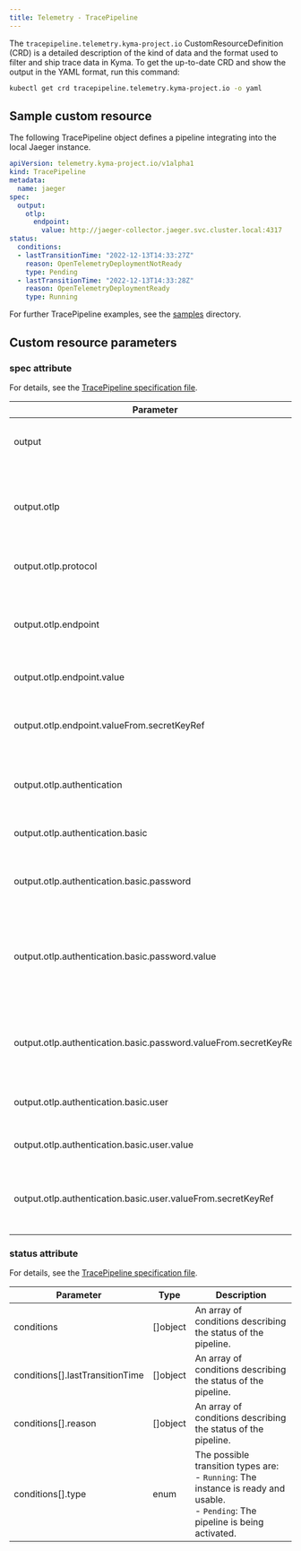 ```yaml
---
title: Telemetry - TracePipeline
---
```


The `tracepipeline.telemetry.kyma-project.io` CustomResourceDefinition (CRD) is a detailed description of the kind of data and the format used to filter and ship trace data in Kyma. To get the up-to-date CRD and show the output in the YAML format, run this command:

```bash
kubectl get crd tracepipeline.telemetry.kyma-project.io -o yaml
```

## Sample custom resource

The following TracePipeline object defines a pipeline integrating into the local Jaeger instance.

```yaml
apiVersion: telemetry.kyma-project.io/v1alpha1
kind: TracePipeline
metadata:
  name: jaeger
spec:
  output:
    otlp:
      endpoint:
        value: http://jaeger-collector.jaeger.svc.cluster.local:4317
status:
  conditions:
  - lastTransitionTime: "2022-12-13T14:33:27Z"
    reason: OpenTelemetryDeploymentNotReady
    type: Pending
  - lastTransitionTime: "2022-12-13T14:33:28Z"
    reason: OpenTelemetryDeploymentReady
    type: Running
```

For further TracePipeline examples, see the [samples](https://github.com/kyma-project/kyma/blob/main/components/telemetry-operator/config/samples) directory.

## Custom resource parameters

### spec attribute

For details, see the [TracePipeline specification file](https://github.com/kyma-project/kyma/blob/main/components/telemetry-operator/apis/telemetry/v1alpha1/tracepipeline_types.go).

| Parameter | Type | Description |
|---|---|---|
| output | object | Defines a destination for shipping trace data. Only one can be defined per pipeline.
| output.otlp | object | Configures the underlying Otel Collector with an [OTLP exporter](https://github.com/open-telemetry/opentelemetry-collector/blob/main/exporter/otlpexporter/README.md). If you switch `protocol`to `http`, an [OTLP HTTP exporter](https://github.com/open-telemetry/opentelemetry-collector/tree/main/exporter/otlphttpexporter) is used. |
| output.otlp.protocol | string | Use either GRPC or HTTP protocol. Default is GRPC. |
| output.otlp.endpoint | object | Configures the endpoint of the destination backend in format `<scheme>://<host>:<port>` where host and port are mandatory. |
| output.otlp.endpoint.value | string | Endpoint taken from a static value |
| output.otlp.endpoint.valueFrom.secretKeyRef | object | Reference to a key in a Secret. You must provide `name` and `namespace` of the Secret, as well as the name of the `key`. |
| output.otlp.authentication | object | Configures the authentication mechanism for the destination. |
| output.otlp.authentication.basic | object | Activates `Basic` authentication for the destination providing relevant Secrets. |
| output.otlp.authentication.basic.password | object | Configures the password to be used for `Basic` authentication. |
| output.otlp.authentication.basic.password.value | string | Password as plain text provided as static value. Do not use in production, as it does not satisfy standards for secret handling. Use the `valueFrom.secretKeyRef` instead. |
| output.otlp.authentication.basic.password.valueFrom.secretKeyRef | object | Reference to a key in a Secret. You must provide `name` and `namespace` of the Secret, as well as the name of the `key`.|
| output.otlp.authentication.basic.user | object | Configures the username to be used for `Basic` authentication. |
| output.otlp.authentication.basic.user.value | string | Username as plain text provided as static value. |
| output.otlp.authentication.basic.user.valueFrom.secretKeyRef | object | Reference to a key in a Secret. You must provide `name` and `namespace` of the Secret, as well as the name of the `key`. |

### status attribute

For details, see the [TracePipeline specification file](https://github.com/kyma-project/kyma/blob/main/components/telemetry-operator/apis/telemetry/v1alpha1/tracepipeline_types.go).

| Parameter | Type | Description |
|---|---|---|
| conditions | []object | An array of conditions describing the status of the pipeline.
| conditions[].lastTransitionTime | []object | An array of conditions describing the status of the pipeline.
| conditions[].reason | []object | An array of conditions describing the status of the pipeline.
| conditions[].type | enum | The possible transition types are:<br>- `Running`: The instance is ready and usable.<br>- `Pending`: The pipeline is being activated. |

